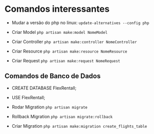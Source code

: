 # Comandos interessantes

- Mudar a versão do php no linux:
`update-alternatives --config php`

- Criar Model
`php artisan make:model NomeModel`

- Criar Controller
`php artisan make:controller NomeController`

- Criar Resource
`php artisan make:resource NomeResource`

- Criar Request
`php artisan make:request NomeRequest`

## Comandos de Banco de Dados

- CREATE DATABASE FlexRentall;
- USE FlexRentall;

- Rodar Migration
`php artisan migrate`

- Rollback Migration
`php artisan migrate:rollback`

- Criar Migration
`php artisan make:migration create_flights_table`

